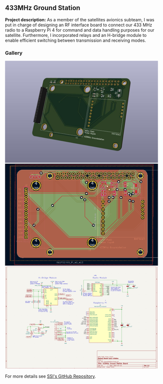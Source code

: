 ## 433MHz Ground Station

**Project description:** As a member of the satellites avionics subteam, I was put in charge of designing an RF interface board to connect our 433 MHz radio to a Raspberry Pi 4 for command and data handling purposes for our satellite. Furthermore, I incorporated relays and an H-bridge module to enable efficient switching between transmission and receiving modes.

### Gallery

<img src="images\Sats\New Groundstation.jpg"/>
<img src="images\Sats\Screenshot 2024-10-27 091829.png"/>
<img src="images\Sats\Screenshot 2024-10-27 092020.png"/>

For more details see [SSI's GitHub Repository](https://github.com/stanford-ssi).
